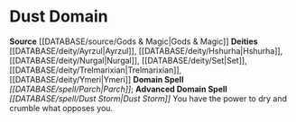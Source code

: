 ﻿---
advanced_domain_spell: '[[DATABASE/spell/Dust Storm|Dust Storm]]'
deity:
- '[[DATABASE/deity/Ayrzul|Ayrzul]]'
- '[[DATABASE/deity/Hshurha|Hshurha]]'
- '[[DATABASE/deity/Nurgal|Nurgal]]'
- '[[DATABASE/deity/Set|Set]]'
- '[[DATABASE/deity/Trelmarixian|Trelmarixian]]'
- '[[DATABASE/deity/Ymeri|Ymeri]]'
domain:
- '[[DATABASE/domain/Dust Domain|Dust]]'
domain_spell: '[[DATABASE/spell/Parch|Parch]]'
id: '44'
name: Dust Domain
rarity: Common
source: '[[DATABASE/source/Gods & Magic|Gods & Magic]]'
type: Domain

---
# Dust Domain

**Source** [[DATABASE/source/Gods & Magic|Gods & Magic]] 
**Deities** [[DATABASE/deity/Ayrzul|Ayrzul]], [[DATABASE/deity/Hshurha|Hshurha]], [[DATABASE/deity/Nurgal|Nurgal]], [[DATABASE/deity/Set|Set]], [[DATABASE/deity/Trelmarixian|Trelmarixian]], [[DATABASE/deity/Ymeri|Ymeri]]
**Domain Spell** _[[DATABASE/spell/Parch|Parch]]_; **Advanced Domain Spell** _[[DATABASE/spell/Dust Storm|Dust Storm]]_
You have the power to dry and crumble what opposes you.